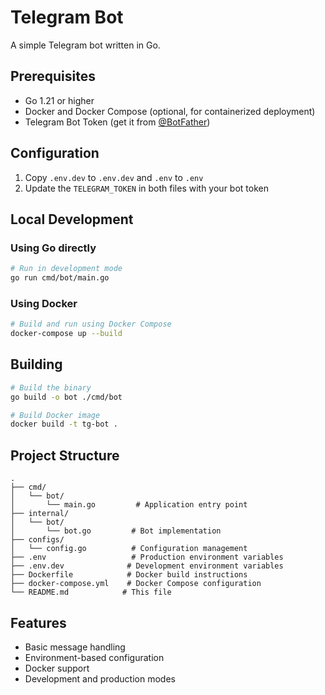 # Telegram Bot

A simple Telegram bot written in Go.

## Prerequisites

- Go 1.21 or higher
- Docker and Docker Compose (optional, for containerized deployment)
- Telegram Bot Token (get it from [@BotFather](https://t.me/BotFather))

## Configuration

1. Copy `.env.dev` to `.env.dev` and `.env` to `.env`
2. Update the `TELEGRAM_TOKEN` in both files with your bot token

## Local Development

### Using Go directly

```bash
# Run in development mode
go run cmd/bot/main.go
```

### Using Docker

```bash
# Build and run using Docker Compose
docker-compose up --build
```

## Building

```bash
# Build the binary
go build -o bot ./cmd/bot

# Build Docker image
docker build -t tg-bot .
```

## Project Structure

```
.
├── cmd/
│   └── bot/
│       └── main.go         # Application entry point
├── internal/
│   └── bot/
│       └── bot.go         # Bot implementation
├── configs/
│   └── config.go          # Configuration management
├── .env                   # Production environment variables
├── .env.dev              # Development environment variables
├── Dockerfile            # Docker build instructions
├── docker-compose.yml    # Docker Compose configuration
└── README.md            # This file
```

## Features

- Basic message handling
- Environment-based configuration
- Docker support
- Development and production modes 